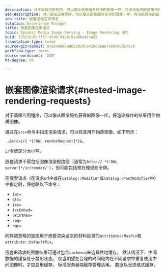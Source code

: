 ```yaml
---
description: 对于高级应用程序，可以像从图像服务获得的图像一样，将渲染操作的结果用作物质图像。
seo-description: 对于高级应用程序，可以像从图像服务获得的图像一样，将渲染操作的结果用作物质图像。
seo-title: 嵌套图像渲染请求
solution: Experience Manager
title: 嵌套图像渲染请求
topic: Dynamic Media Image Serving - Image Rendering API
uuid: 12551bd5-ff5f-45d6-81e9-5ba0be47a425
translation-type: tm+mt
source-git-commit: 97a84e8e7edd3d834ca42069eae7c09c00d57938
workflow-type: tm+mt
source-wordcount: '220'
ht-degree: 0%

---
```



# 嵌套图像渲染请求{#nested-image-rendering-requests}

对于高级应用程序，可以像从图像服务获得的图像一样，将渲染操作的结果用作物质图像。

通过在`src=`命令中指定渲染请求，可以将其用作物质图像，如下所示：

` …&src=ir{ *[!DNL renderRequest]*}&…`

`ir`令牌区分大小写。

嵌套请求不得包括图像渲染根路径（通常为`http:// *[!DNL server]*/ir/render/'`），但可能包括预处理规则令牌。

在嵌套请求（在请求url中或在`catalog::Modifier`或`catalog::PostModifier`中）中指定时，将忽略以下命令：

* `fmt=`
* `qlt=`
* `icc=`
* `iccEmbed=`
* `printRes=`
* `req=`
* `bgc=`

同样被忽略的是应用于嵌套渲染请求的材料目录的`attribute::MaxPix`和`attribute::DefaultPix`。

嵌套IR请求的图像结果可通过包含`cache=on`来选择性地缓存。 默认情况下，中间数据的缓存处于禁用状态。 仅当期望在合理的时间段内在不同请求中重复使用中间图像时，才应启用缓存。 标准服务器端缓存管理适用。 数据以无损格式缓存。
